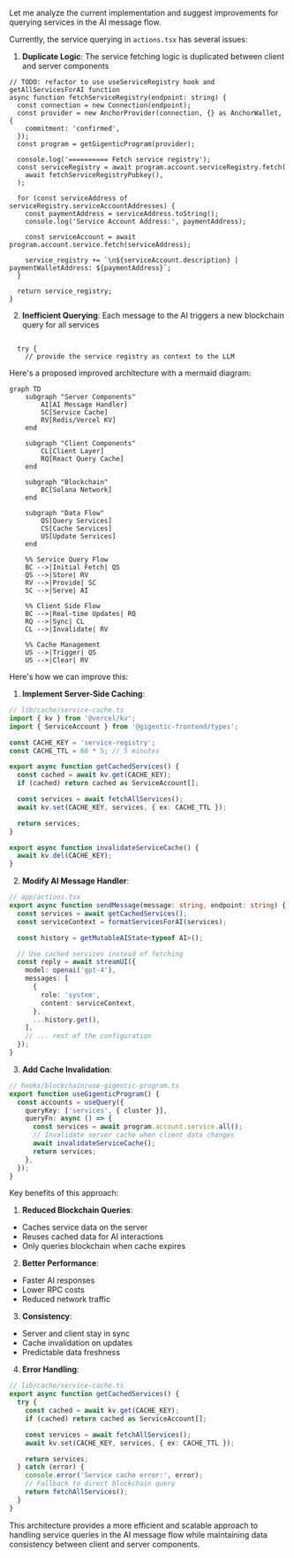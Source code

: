 Let me analyze the current implementation and suggest improvements for querying services in the AI message flow.

Currently, the service querying in `actions.tsx` has several issues:

1. **Duplicate Logic**: The service fetching logic is duplicated between client and server components

```41:64:web/app/actions.tsx
// TODO: refactor to use useServiceRegistry hook and getAllServicesForAI function
async function fetchServiceRegistry(endpoint: string) {
  const connection = new Connection(endpoint);
  const provider = new AnchorProvider(connection, {} as AnchorWallet, {
    commitment: 'confirmed',
  });
  const program = getGigenticProgram(provider);

  console.log('========== Fetch service registry');
  const serviceRegistry = await program.account.serviceRegistry.fetch(
    await fetchServiceRegistryPubkey(),
  );

  for (const serviceAddress of serviceRegistry.serviceAccountAddresses) {
    const paymentAddress = serviceAddress.toString();
    console.log('Service Account Address:', paymentAddress);

    const serviceAccount = await program.account.service.fetch(serviceAddress);

    service_registry += `\n${serviceAccount.description} | paymentWalletAddress: ${paymentAddress}`;
  }

  return service_registry;
}
```

2. **Inefficient Querying**: Each message to the AI triggers a new blockchain query for all services

```76:78:web/app/actions.tsx

  try {
    // provide the service registry as context to the LLM
```

Here's a proposed improved architecture with a mermaid diagram:

```mermaid
graph TD
    subgraph "Server Components"
        AI[AI Message Handler]
        SC[Service Cache]
        RV[Redis/Vercel KV]
    end

    subgraph "Client Components"
        CL[Client Layer]
        RQ[React Query Cache]
    end

    subgraph "Blockchain"
        BC[Solana Network]
    end

    subgraph "Data Flow"
        QS[Query Services]
        CS[Cache Services]
        US[Update Services]
    end

    %% Service Query Flow
    BC -->|Initial Fetch| QS
    QS -->|Store| RV
    RV -->|Provide| SC
    SC -->|Serve| AI

    %% Client Side Flow
    BC -->|Real-time Updates| RQ
    RQ -->|Sync| CL
    CL -->|Invalidate| RV

    %% Cache Management
    US -->|Trigger| QS
    US -->|Clear| RV
```

Here's how we can improve this:

1. **Implement Server-Side Caching**:

```typescript
// lib/cache/service-cache.ts
import { kv } from '@vercel/kv';
import { ServiceAccount } from '@gigentic-frontend/types';

const CACHE_KEY = 'service-registry';
const CACHE_TTL = 60 * 5; // 5 minutes

export async function getCachedServices() {
  const cached = await kv.get(CACHE_KEY);
  if (cached) return cached as ServiceAccount[];

  const services = await fetchAllServices();
  await kv.set(CACHE_KEY, services, { ex: CACHE_TTL });

  return services;
}

export async function invalidateServiceCache() {
  await kv.del(CACHE_KEY);
}
```

2. **Modify AI Message Handler**:

```typescript
// app/actions.tsx
export async function sendMessage(message: string, endpoint: string) {
  const services = await getCachedServices();
  const serviceContext = formatServicesForAI(services);

  const history = getMutableAIState<typeof AI>();

  // Use cached services instead of fetching
  const reply = await streamUI({
    model: openai('gpt-4'),
    messages: [
      {
        role: 'system',
        content: serviceContext,
      },
      ...history.get(),
    ],
    // ... rest of the configuration
  });
}
```

3. **Add Cache Invalidation**:

```typescript
// hooks/blockchain/use-gigentic-program.ts
export function useGigenticProgram() {
  const accounts = useQuery({
    queryKey: ['services', { cluster }],
    queryFn: async () => {
      const services = await program.account.service.all();
      // Invalidate server cache when client data changes
      await invalidateServiceCache();
      return services;
    },
  });
}
```

Key benefits of this approach:

1. **Reduced Blockchain Queries**:

- Caches service data on the server
- Reuses cached data for AI interactions
- Only queries blockchain when cache expires

2. **Better Performance**:

- Faster AI responses
- Lower RPC costs
- Reduced network traffic

3. **Consistency**:

- Server and client stay in sync
- Cache invalidation on updates
- Predictable data freshness

4. **Error Handling**:

```typescript
// lib/cache/service-cache.ts
export async function getCachedServices() {
  try {
    const cached = await kv.get(CACHE_KEY);
    if (cached) return cached as ServiceAccount[];

    const services = await fetchAllServices();
    await kv.set(CACHE_KEY, services, { ex: CACHE_TTL });

    return services;
  } catch (error) {
    console.error('Service cache error:', error);
    // Fallback to direct blockchain query
    return fetchAllServices();
  }
}
```

This architecture provides a more efficient and scalable approach to handling service queries in the AI message flow while maintaining data consistency between client and server components.
